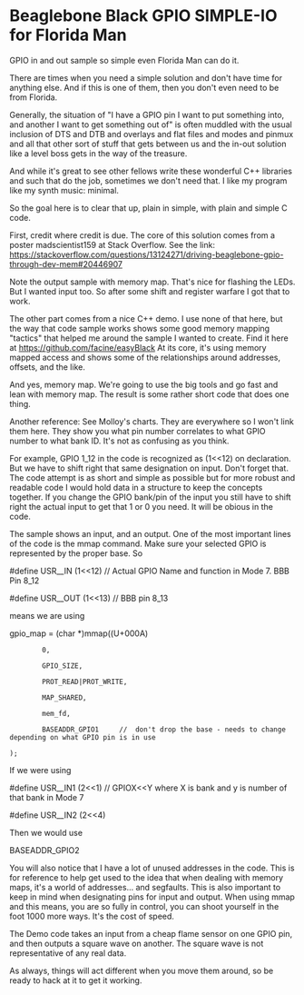 # Beaglebone Black GPIO SIMPLE-IO for Florida Man

GPIO in and out sample so simple even Florida Man can do it.


There are times when you need a simple solution and don't have time for anything else. And if this is one of them, then you don't even need to be from Florida. 

Generally, the situation of "I have a GPIO pin I want to put something into, and another I want to get something out of" is often muddled with the usual inclusion of DTS and DTB and overlays and flat files and modes and pinmux and all that other sort of stuff that gets between us and the in-out solution like a level boss gets in the way of the treasure. 

And while it's great to see other fellows write these wonderful C++ libraries and such that do the job, sometimes we don't need that. I like my program like my synth music: minimal. 

So the goal here is to clear that up, plain in simple, with plain and simple C code. 

First, credit where credit is due. The core of this solution comes from a poster madscientist159 at Stack Overflow. See the link: https://stackoverflow.com/questions/13124271/driving-beaglebone-gpio-through-dev-mem#20446907

Note the output sample with memory map. That's nice for flashing the LEDs. But I wanted input too. So after some shift and register warfare I got that to work. 

The other part comes from a nice C++ demo. I use none of that here, but the way that code sample works shows some good memory mapping "tactics" that helped me around the sample I wanted to create.  Find it here at https://github.com/facine/easyBlack At its core, it's using memory mapped access and shows some of the relationships around addresses, offsets, and the like. 

And yes, memory map. We're going to use the big tools and go fast and lean with memory map. The result is some rather short code that does one thing.

Another reference: See Molloy's charts. They are everywhere so I won't link them here. They show you what pin number correlates to what GPIO number to what bank ID. It's not as confusing as you think.

For example, GPIO 1_12 in the code is recognized as (1<<12) on declaration. But we have to shift right that same designation on input. Don't forget that. The code attempt is as short and simple as possible but for more robust and readable code I would hold data in a structure to keep the concepts together. If you change the GPIO bank/pin of the input you still have to shift right the actual input to get that 1 or 0 you need. It will be obious in the code. 

The sample shows an input, and an output. One of the most important lines of the code is the mmap command. Make sure your selected GPIO is represented by the proper base. So


#define USR__IN (1<<12)  // Actual GPIO Name and function in Mode 7. BBB Pin 8_12

#define USR__OUT (1<<13) // BBB pin 8_13


means we are using


gpio_map = (char *)mmap((U+000A) 

            0,
            
            GPIO_SIZE,
            
            PROT_READ|PROT_WRITE,
            
            MAP_SHARED,

            mem_fd,

            BASEADDR_GPIO1     //  don't drop the base - needs to change depending on what GPIO pin is in use

    );

If we were using 

#define USR__IN1 (2<<1)  // GPIOX<<Y where X is bank and y is number of that bank in Mode 7

#define USR__IN2 (2<<4)

Then we would use 


  BASEADDR_GPIO2


You will also notice that I have a lot of unused addresses in the code. This is for reference to help get used to the idea that when dealing with memory maps, it's a world of addresses... and segfaults.  This is also important to keep in mind when designating pins for input and output. When using mmap and this means, you are so fully in control, you can shoot yourself in the foot 1000 more ways. It's the cost of speed. 

The Demo code takes an input from a cheap flame sensor on one GPIO pin, and then outputs a square wave on another. The square wave is not representative of any real data. 

As always, things will act different when you move them around, so be ready to hack at it to get it working. 


